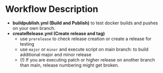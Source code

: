 # Workflow Description

* **buildpublish.yml (Build and Publish)** to test docker builds and pushes on your own branch.
* **createRelease.yml (Create release and tag)** 
    * use `prerelease` to check release creation or create a release for testing
    * use `major` or `minor` and execute script on main branch: to build additional major and minor release
    * (!) If you are executing patch or higher release on another branch than main, release numbering might get broken.

